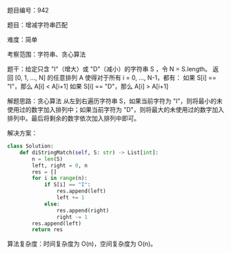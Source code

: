 题目编号：942

题目：增减字符串匹配

难度：简单

考察范围：字符串、贪心算法

题干：给定只含 "I"（增大）或 "D"（减小）的字符串 S ，令 N = S.length。 
返回 [0, 1, ..., N] 的任意排列 A 使得对于所有 i = 0, ..., N-1，都有：
如果 S[i] == "I"，那么 A[i] < A[i+1]
如果 S[i] == "D"，那么 A[i] > A[i+1]

解题思路：贪心算法
从左到右遍历字符串 S，如果当前字符为 "I"，则将最小的未使用过的数字加入排列中；如果当前字符为 "D"，则将最大的未使用过的数字加入排列中。最后将剩余的数字依次加入排列中即可。

解决方案：

```python
class Solution:
    def diStringMatch(self, S: str) -> List[int]:
        n = len(S)
        left, right = 0, n
        res = []
        for i in range(n):
            if S[i] == "I":
                res.append(left)
                left += 1
            else:
                res.append(right)
                right -= 1
        res.append(left)
        return res
```

算法复杂度：时间复杂度为 O(n)，空间复杂度为 O(n)。